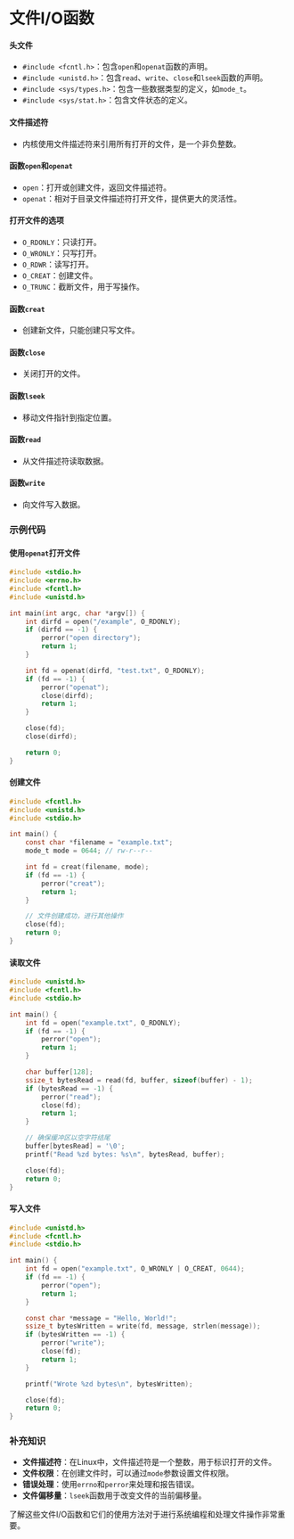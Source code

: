 ﻿# 文件I/O函数

#### 头文件
- `#include <fcntl.h>`：包含`open`和`openat`函数的声明。
- `#include <unistd.h>`：包含`read`、`write`、`close`和`lseek`函数的声明。
- `#include <sys/types.h>`：包含一些数据类型的定义，如`mode_t`。
- `#include <sys/stat.h>`：包含文件状态的定义。

#### 文件描述符
- 内核使用文件描述符来引用所有打开的文件，是一个非负整数。

#### 函数`open`和`openat`
- `open`：打开或创建文件，返回文件描述符。
- `openat`：相对于目录文件描述符打开文件，提供更大的灵活性。

#### 打开文件的选项
- `O_RDONLY`：只读打开。
- `O_WRONLY`：只写打开。
- `O_RDWR`：读写打开。
- `O_CREAT`：创建文件。
- `O_TRUNC`：截断文件，用于写操作。

#### 函数`creat`
- 创建新文件，只能创建只写文件。

#### 函数`close`
- 关闭打开的文件。

#### 函数`lseek`
- 移动文件指针到指定位置。

#### 函数`read`
- 从文件描述符读取数据。

#### 函数`write`
- 向文件写入数据。

### 示例代码

#### 使用`openat`打开文件
```c
#include <stdio.h>
#include <errno.h>
#include <fcntl.h>
#include <unistd.h>

int main(int argc, char *argv[]) {
    int dirfd = open("/example", O_RDONLY);
    if (dirfd == -1) {
        perror("open directory");
        return 1;
    }

    int fd = openat(dirfd, "test.txt", O_RDONLY);
    if (fd == -1) {
        perror("openat");
        close(dirfd);
        return 1;
    }

    close(fd);
    close(dirfd);

    return 0;
}
```

#### 创建文件
```c
#include <fcntl.h>
#include <unistd.h>
#include <stdio.h>

int main() {
    const char *filename = "example.txt";
    mode_t mode = 0644; // rw-r--r--

    int fd = creat(filename, mode);
    if (fd == -1) {
        perror("creat");
        return 1;
    }

    // 文件创建成功，进行其他操作
    close(fd);
    return 0;
}
```

#### 读取文件
```c
#include <unistd.h>
#include <fcntl.h>
#include <stdio.h>

int main() {
    int fd = open("example.txt", O_RDONLY);
    if (fd == -1) {
        perror("open");
        return 1;
    }

    char buffer[128];
    ssize_t bytesRead = read(fd, buffer, sizeof(buffer) - 1);
    if (bytesRead == -1) {
        perror("read");
        close(fd);
        return 1;
    }

    // 确保缓冲区以空字符结尾
    buffer[bytesRead] = '\0';
    printf("Read %zd bytes: %s\n", bytesRead, buffer);

    close(fd);
    return 0;
}
```

#### 写入文件
```c
#include <unistd.h>
#include <fcntl.h>
#include <stdio.h>

int main() {
    int fd = open("example.txt", O_WRONLY | O_CREAT, 0644);
    if (fd == -1) {
        perror("open");
        return 1;
    }

    const char *message = "Hello, World!";
    ssize_t bytesWritten = write(fd, message, strlen(message));
    if (bytesWritten == -1) {
        perror("write");
        close(fd);
        return 1;
    }

    printf("Wrote %zd bytes\n", bytesWritten);

    close(fd);
    return 0;
}
```

### 补充知识

- **文件描述符**：在Linux中，文件描述符是一个整数，用于标识打开的文件。
- **文件权限**：在创建文件时，可以通过`mode`参数设置文件权限。
- **错误处理**：使用`errno`和`perror`来处理和报告错误。
- **文件偏移量**：`lseek`函数用于改变文件的当前偏移量。

了解这些文件I/O函数和它们的使用方法对于进行系统编程和处理文件操作非常重要。
